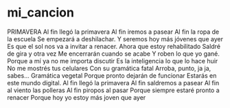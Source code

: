 # mi_cancion
PRIMAVERA
Al fin llegó la primavera
Al fin iremos a pasear
Al fin la ropa de la escuela
Se empezará a deshilachar.
Y seremos hoy más jóvenes que ayer
Es que el sol nos va a invitar a renacer.
Ahora que estoy rehabilitado
Saldré de gira y otra vez
Me encerrarán cuando se acabe
Y roben lo que yo gané.
Porque a mí ya no me importa discutir
Es la inteligencia lo que lo hace huir
No me mostrés tus celulares
Con su gramática fatal
Arroba, punto, ja ja, sabes...
Gramática vegetal
Porque pronto dejarán de funcionar
Estarás en este mundo digital.
Al fin llegó la primavera
Al fin saldremos a pasear
Al fin al viento las polleras
Al fin piropos al pasar
Porque siempre estaré pronto a renacer
Porque hoy yo estoy más joven que ayer
